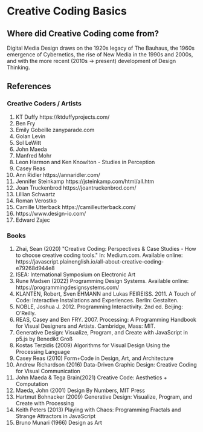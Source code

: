 # Creative Coding Basics

## Where did Creative Coding come from?
Digital Media Design draws on the 1920s legacy of The Bauhaus, the 1960s emergence of Cybernetics, the rise of New Media in the 1990s and 2000s, and with the more recent (2010s -> present) development of Design Thinking. 

## References
### Creative Coders / Artists
<ol>
  <li>KT Duffy  https://ktduffyprojects.com/</li>
  <li>Ben Fry</li>
  <li>Emily Gobeille zanyparade.com</li>
  <li>Golan Levin</li>
  <li>Sol LeWitt</li>
  <li>John Maeda</li>
  <li>Manfred Mohr</li>
  <li>Leon Harmon and Ken Knowlton - Studies in Perception</li>
  <li>Casey Reas</li>
  <li>Ann Ridler https://annaridler.com/
  <li>Jennifer Steinkamp https://jsteinkamp.com/html/all.htm
  <li>Joan Truckenbrod https://joantruckenbrod.com/
  <li>Lillian Schwartz</li>    
  <li>Roman Verostko</li>
  <li>Camille Utterback https://camilleutterback.com/
  <li>https://www.design-io.com/
  <li>Edward Zajec</li>
 </ol> 

### Books
<ol>
  <li>Zhai, Sean (2020) "Creative Coding: Perspectives & Case Studies - How to choose creative coding tools." In: Medium.com. Available online: https://javascript.plainenglish.io/all-about-creative-coding-e79268d944e8</li>
  <li>ISEA: International Symposium on Electronic Art</li>
  <li>Rune Madsen (2022) Programming Design Systems. Available online: https://programmingdesignsystems.com/</li>
  <li>KLANTEN, Robert, Sven EHMANN and Lukas FEIREISS. 2011. A Touch of Code: Interactive Installations and Experiences. Berlin: Gestalten.</li>
  <li>NOBLE, Joshua J. 2012. Programming Interactivity. 2nd ed. Beijing: O’Reilly.</li>
  <li>REAS, Casey and Ben FRY. 2007. Processing: A Programming Handbook for Visual Designers and Artists. Cambridge, Mass: MIT.</li>
  <li>Generative Design: Visualize, Program, and Create with JavaScript in p5.js by Benedikt Groß</li>
  <li>Kostas Terzidis (2009) Algorithms for Visual Design Using the Processing Language</li>
  <li>Casey Reas (2010) Form+Code in Design, Art, and Architecture</li>
  <li>Andrew Richardson (2016) Data-Driven Graphic Design: Creative Coding for Visual Communication</li>
  <li>John Maeda & Tega Brain(2021) Creative Code: Aesthetics + Computation</li>
  <li>Maeda, John (2001) Design By Numbers, MIT Press</li>
  <li>Hartmut Bohnacker (2009) Generative Design: Visualize, Program, and Create with Processing</li>
  <li>Keith Peters (2013) Playing with Chaos: Programming Fractals and Strange Attractors in JavaScript</li>
  <li>Bruno Munari (1966) Design as Art</li>
</ol>
